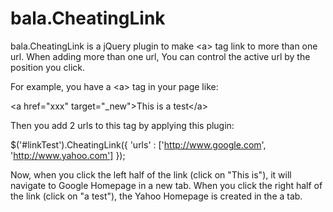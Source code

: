 bala.CheatingLink
============

bala.CheatingLink is a jQuery plugin to make &lt;a> tag link to more than one url. When adding more than one url, You can control the active url by the position you click.

For example, you have a &lt;a> tag in your page like:

&lt;a href="xxx" target="_new">This is a test&lt;/a>

Then you add 2 urls to this tag by applying this plugin:

$('#linkTest').CheatingLink({
	'urls' : ['http://www.google.com', 'http://www.yahoo.com']
});

Now, when you click the left half of the link (click on "This is"), it will navigate to Google Homepage in a new tab. When you click the right half of the link (click on "a test"), the Yahoo Homepage is created in the a tab.

